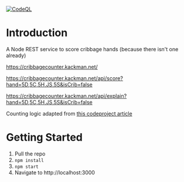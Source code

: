[![CodeQL](https://github.com/dkackman/CribbageCounter/actions/workflows/codeql-analysis.yml/badge.svg)](https://github.com/dkackman/CribbageCounter/actions/workflows/codeql-analysis.yml)

# Introduction 
A Node REST service to score cribbage hands (because there isn't one already)

https://cribbagecounter.kackman.net/

https://cribbagecounter.kackman.net/api/score?hand=5D,5C,5H,JS,5S&isCrib=false

https://cribbagecounter.kackman.net/api/explain?hand=5D,5C,5H,JS,5S&isCrib=false

Counting logic adapted from [this codeproject article](https://www.codeproject.com/Articles/15468/Cribbage-Hand-Counting-Library)

# Getting Started

1. Pull the repo
2. `npm install`
3. `npm start`
4. Navigate to http://localhost:3000
